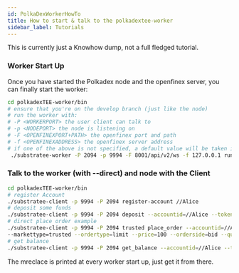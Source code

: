 ```yaml
---
id: PolkaDexWorkerHowTo
title: How to start & talk to the polkadextee-worker
sidebar_label: Tutorials
---
```


This is currently just a Knowhow dump, not a full fledged tutorial.

### Worker Start Up
Once you have started the Polkadex node and the openfinex server, you can finally start the worker:
```bash
cd polkadexTEE-worker/bin
# ensure that you're on the develop branch (just like the node)
# run the worker with: 
# -P <WORKERPORT> the user client can talk to
# -p <NODEPORT> the node is listening on
# -F <OPENFINEXPORT+PATH> the openfinex port and path
# -f <OPENFINEXADDRESS> the openfinex server address
# if one of the above is not specified, a default value will be taken instead.
 ./substratee-worker -P 2094 -p 9994 -F 8001/api/v2/ws -f 127.0.0.1 run --skip-ra
```

### Talk to the worker (with --direct) and node with the Client
```bash
cd polkadexTEE-worker/bin
# register Account
./substratee-client -p 9994 -P 2094 register-account //Alice
# deposit some funds
./substratee-client -p 9994 -P 2094 deposit --accountid=//Alice --tokenid=polkadex --quantity=10000
# direct place order example
./substratee-client -p 9994 -P 2094 trusted place_order --accountid=//Alice --marketbase=polkadex --marketquote=dot \
--markettype=trusted --ordertype=limit --price=100 --orderside=bid --quantity=100 --mrenclave==6J3VHscuA9WmiQHf84CK1CHu87GkNcwBAyJ6pPjaCvrv --direct
# get balance
./substratee-client -p 9994 -P 2094 get_balance --accountid=//Alice --tokenid=usd --mrenclave=9GSUY4WM3Yim5337AKweJN5Kb9K4yHjFmToLpNccwu7L --direct
```
The mreclace is printed at every worker start up, just get it from there.
